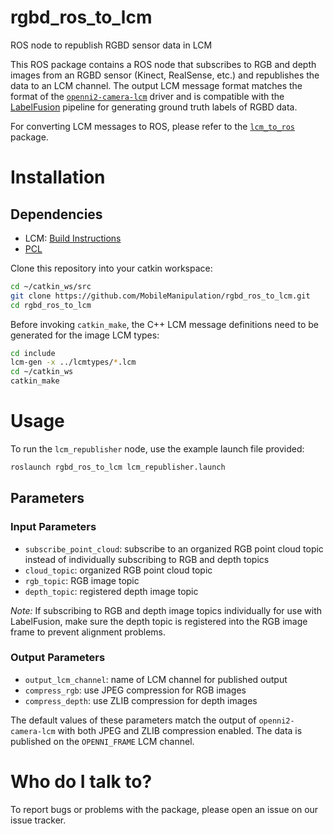 # rgbd_ros_to_lcm
ROS node to republish RGBD sensor data in LCM

This ROS package contains a ROS node that subscribes to RGB and depth images from an RGBD sensor (Kinect, RealSense, etc.) and republishes the data to an LCM channel. The output LCM message format matches the format of the [`openni2-camera-lcm`](https://github.com/openhumanoids/openni2-camera-lcm) driver and is compatible with the [LabelFusion](http://labelfusion.csail.mit.edu/) pipeline for generating ground truth labels of RGBD data.

For converting LCM messages to ROS, please refer to the [`lcm_to_ros`](https://github.com/nrjl/lcm_to_ros) package.

# Installation

## Dependencies

* LCM: [Build Instructions](https://github.com/lcm-proj/lcm/blob/master/docs/content/build-instructions.md)
* [PCL](https://github.com/PointCloudLibrary/pcl)

Clone this repository into your catkin workspace: 
```bash
cd ~/catkin_ws/src
git clone https://github.com/MobileManipulation/rgbd_ros_to_lcm.git
cd rgbd_ros_to_lcm
```

Before invoking `catkin_make`, the C++ LCM message definitions need to be generated for the image LCM types:

```bash
cd include
lcm-gen -x ../lcmtypes/*.lcm
cd ~/catkin_ws
catkin_make
```

# Usage

To run the `lcm_republisher` node, use the example launch file provided:

```bash
roslaunch rgbd_ros_to_lcm lcm_republisher.launch
```

## Parameters

### Input Parameters

* `subscribe_point_cloud`: subscribe to an organized RGB point cloud topic instead of individually subscribing to RGB and depth topics
* `cloud_topic`: organized RGB point cloud topic 
* `rgb_topic`: RGB image topic
* `depth_topic`: registered depth image topic

*Note:* If subscribing to RGB and depth image topics individually for use with LabelFusion, make sure the depth topic is registered into the RGB image frame to prevent alignment problems. 

### Output Parameters

* `output_lcm_channel`: name of LCM channel for published output
* `compress_rgb`: use JPEG compression for RGB images
* `compress_depth`: use ZLIB compression for depth images

The default values of these parameters match the output of `openni2-camera-lcm` with both JPEG and ZLIB compression enabled. The data is published on the `OPENNI_FRAME` LCM channel.

# Who do I talk to?

To report bugs or problems with the package, please open an issue on our issue tracker.




